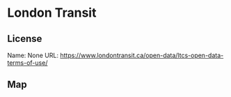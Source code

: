 # London Transit

## License

Name: None
URL: https://www.londontransit.ca/open-data/ltcs-open-data-terms-of-use/

## Map

<WorldMap topic="public-transport/rtfs-rt/London_Transit/vehicle_positions/#" />
